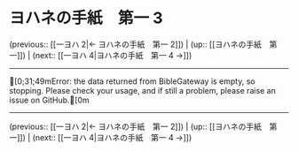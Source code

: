 # ヨハネの手紙　第一 3

(previous:: [[一ヨハ 2|← ヨハネの手紙　第一 2]]) | (up:: [[ヨハネの手紙　第一]]) | (next:: [[一ヨハ 4|ヨハネの手紙　第一 4 →]])

***
[0;31;49mError: the data returned from BibleGateway is empty, so stopping. Please check your usage, and if still a problem, please raise an issue on GitHub.[0m

***

(previous:: [[一ヨハ 2|← ヨハネの手紙　第一 2]]) | (up:: [[ヨハネの手紙　第一]]) | (next:: [[一ヨハ 4|ヨハネの手紙　第一 4 →]])
